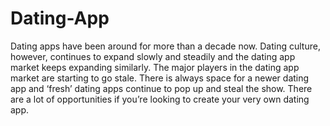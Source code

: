 # Dating-App
Dating apps have been around for more than a decade now. Dating culture, however, continues to expand slowly and steadily and the dating app market keeps expanding similarly. The major players in the dating app market are starting to go stale. There is always space for a newer dating app and ‘fresh’ dating apps continue to pop up and steal the show. There are a lot of opportunities if you’re looking to create your very own dating app.
